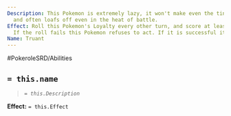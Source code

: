 ```yaml
---
Description: This Pokemon is extremely lazy, it won't make even the tiniest effort
  and often loafs off even in the heat of battle.
Effect: Roll this Pokemon's Loyalty every other turn, and score at least 2 successes.
  If the roll fails this Pokemon refuses to act. If it is successful it may act normally.
Name: Truant
---
```


#PokeroleSRD/Abilities

## `= this.name`

> *`= this.Description`*

**Effect:** `= this.Effect`